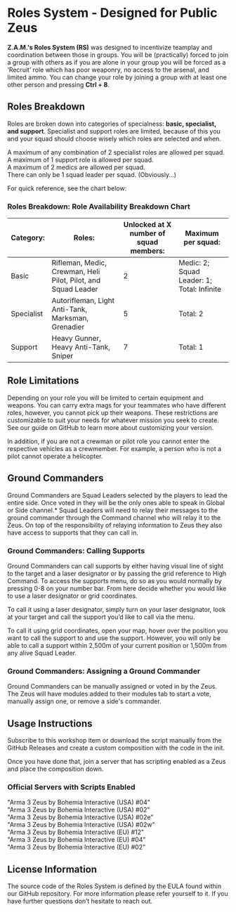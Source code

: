 # Roles System - Designed for Public Zeus
**Z.A.M.'s Roles System (RS)** was designed to incentivize teamplay and coordination between those in groups. You will be (practically) forced to join a group with others as if you are alone in your group you will be forced as a ‘Recruit’ role which has poor weaponry, no access to the arsenal, and limited ammo. You can change your role by joining a group with at least one other person and pressing **Ctrl + 8**.

## Roles Breakdown

Roles are broken down into categories of specialness: **basic, specialist, and support**. Specialist and support roles are limited, because of this you and your squad should choose wisely which roles are selected and when.  
  
A maximum of any combination of 2 specialist roles are allowed per squad.  
A maximum of 1 support role is allowed per squad.  
A maximum of 2 medics are allowed per squad.  
There can only be 1 squad leader per squad. (Obviously…)  
  
For quick reference, see the chart below:  

### Roles Breakdown: Role Availability Breakdown Chart
| Category: | Roles: | Unlocked at X number of squad members: | Maximum per squad: |
|--|--|--|--|
| Basic | Rifleman, Medic, Crewman, Heli Pilot, Pilot, and Squad Leader | 2 | Medic: 2; Squad Leader: 1; Total: Infinite |
| Specialist | Autorifleman, Light Anti-Tank, Marksman, Grenadier | 5 | Total: 2 |
| Support| Heavy Gunner, Heavy Anti-Tank, Sniper | 7 | Total: 1 |


## Role Limitations

Depending on your role you will be limited to certain equipment and weapons. You can carry extra mags for your teammates who have different roles, however, you cannot pick up their weapons. These restrictions are customizable to suit your needs for whatever mission you seek to create. See our guide on GitHub to learn more about customizing your version.  
  
In addition, if you are not a crewman or pilot role you cannot enter the respective vehicles as a crewmember. For example, a person who is not a pilot cannot operate a helicopter.

## Ground Commanders

Ground Commanders are Squad Leaders selected by the players to lead the entire side. Once voted in they will be the only ones able to speak in Global or Side channel.* Squad Leaders will need to relay their messages to the ground commander through the Command channel who will relay it to the Zeus. On top of the responsibility of relaying information to Zeus they also have access to supports that they can call in.  
  

### Ground Commanders: Calling Supports

Ground Commanders can call supports by either having visual line of sight to the target and a laser designator or by passing the grid reference to High Command. To access the supports menu, do so as you would normally by pressing 0-8 on your number bar. From here decide whether you would like to use a laser designator or grid coordinates.  
  
To call it using a laser designator, simply turn on your laser designator, look at your target and call the support you’d like to call via the menu.  
  
To call it using grid coordinates, open your map, hover over the position you want to call the support to and use the support. However, you will only be able to call a support within 2,500m of your current position or 1,500m from any alive Squad Leader.

### Ground Commanders: Assigning a Ground Commander

Ground Commanders can be manually assigned or voted in by the Zeus. The Zeus will have modules added to their modules tab to start a vote, manually assign one, or remove a side's commander. 

## Usage Instructions

Subscribe to this workshop item or download the script manually from the GitHub Releases and create a custom composition with the code in the init.  
  
Once you have done that, join a server that has scripting enabled as a Zeus and place the composition down.  
  

### Official Servers with Scripts Enabled

"Arma 3 Zeus by Bohemia Interactive (USA) #04"  
"Arma 3 Zeus by Bohemia Interactive (USA) #02"  
"Arma 3 Zeus by Bohemia Interactive (USA) #02e"  
"Arma 3 Zeus by Bohemia Interactive (USA) #02w"  
"Arma 3 Zeus by Bohemia Interactive (EU) #12"  
"Arma 3 Zeus by Bohemia Interactive (EU) #04"  
"Arma 3 Zeus by Bohemia Interactive (EU) #02"  
  

## License Information

The source code of the Roles System is defined by the EULA found within our GitHub repository. For more information please refer yourself to it. If you have further questions don’t hesitate to reach out.
